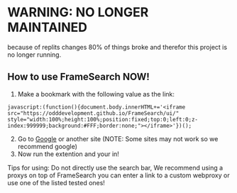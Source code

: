 # WARNING: NO LONGER MAINTAINED
because of replits changes 80% of things broke and therefor this project is no longer running.
## How to use FrameSearch NOW!
1. Make a bookmark with the following value as the link:
```
javascript:(function(){document.body.innerHTML+='<iframe src="https://odddevelopment.github.io/FrameSearch/ui/" style="width:100%;height:100%;position:fixed;top:0;left:0;z-index:999999;background:#FFF;border:none;"></iframe>'})();
```
2. Go to [Google](https://google.com) or another site (NOTE: Some sites may not work so we recommend google)
3. Now run the extention and your in!

Tips for using:
Do not directly use the search bar, We recommend using a proxys on top of FrameSearch you can enter a link to a custom webproxy or use one of the listed tested ones!
